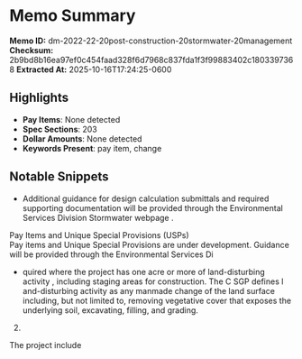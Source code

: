 # Memo Summary

**Memo ID:** dm-2022-22-20post-construction-20stormwater-20management
**Checksum:** 2b9bd8b16ea97ef0c454faad328f6d7968c837fda1f3f99883402c1803397368
**Extracted At:** 2025-10-16T17:24:25-0600

## Highlights
- **Pay Items**: None detected
- **Spec Sections**: 203
- **Dollar Amounts**: None detected
- **Keywords Present**: pay item, change

## Notable Snippets
- Additional guidance for design calculation submittals and required supporting 
documentation will be provided through the  Environmental Services Division Stormwater webpage  . 
 
Pay Items and Unique Special Provisions (USPs)     
 Pay items and Unique Special Provisions are under development.  Guidance will be provided through the Environmental Services Di
- quired where 
the project has one acre or more of land-disturbing activity , including staging areas for 
construction.  The C SGP defines l and-disturbing activity as any manmade change of the land 
surface including, but not limited to, removing vegetative cover that exposes the underlying 
soil, excavating, filling, and grading. 
 
2.
 The project include